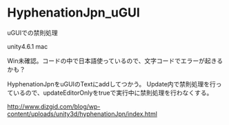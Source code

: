HyphenationJpn_uGUI
===================

uGUIでの禁則処理

unity4.6.1 mac

Win未確認。コードの中で日本語使っているので、文字コードでエラーが起きるかも？

HyphenationJpnをuGUIのTextにaddしてつかう。 Update内で禁則処理を行っているので、updateEditorOnlyをtrueで実行中に禁則処理を行わなくする。

http://www.dizgid.com/blog/wp-content/uploads/unity3d/hyphenationJpn/index.html
